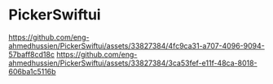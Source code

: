 # PickerSwiftui
https://github.com/eng-ahmedhussien/PickerSwiftui/assets/33827384/4fc9ca31-a707-4096-9094-57baff8cd18c
https://github.com/eng-ahmedhussien/PickerSwiftui/assets/33827384/3ca53fef-e11f-48ca-8018-606ba1c5116b
